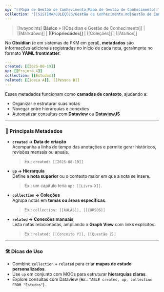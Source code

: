 ```yaml
---
up: "[[Mapa de Gestão de Conhecimento|Mapa de Gestão de Conhecimento]]"
collection: "[[SISTEMA/COLEÇÕES/Gestão de Conhecimento.md|Gestão de Conhecimento]]"
---
```


> [!waypoints] **Básico** » [[Obsidian e Gestão de Conhecimento]] | [[Markdown]] | **[[Propriedades]]** | [[Coleções]] | [[Atalhos]]

No **Obsidian** (e em sistemas de PKM em geral), **metadados** são informações adicionais registradas no início de cada nota, geralmente no formato **YAML frontmatter**:

```yaml
---
created: [[2025-08-19]]
up: [[Projeto X]]
collection: [[Estudos]]
related: [[Ideia A]], [[Pessoa B]]
---
````

Esses metadados funcionam como **camadas de contexto**, ajudando a:
- Organizar e estruturar suas notas
- Navegar entre hierarquias e conexões
- Automatizar consultas com **Dataview** ou **DataviewJS**
---

### 🔑 Principais Metadados

- **`created` → Data de criação**  
    Acompanha a linha do tempo das anotações e permite gerar históricos, revisões mensais ou anuais.
    > Ex.: `created: [[2025-08-19]]`
- **`up` → Hierarquia**  
    Define a **nota superior** ou o contexto maior em que a nota se insere.
    > Ex.: um capítulo teria `up: [[Livro X]]`.
- **`collection` → Coleções**  
    Agrupa notas em **temas ou áreas específicas**.
    > Ex.: `collection: [[AULAS]], [[CURSOS]]`
- **`related` → Conexões manuais**  
    Lista notas relacionadas, ampliando o **Graph View** com links explícitos.
    > Ex.: `related: [[Conceito Y]], [[Questão Z]]`

---

### 🛠️ Dicas de Uso

- Combine `collection` + `related` para criar **mapas de estudo personalizados**.
- Use `up` em conjunto com MOCs para estruturar **hierarquias claras**.
- Explore consultas com Dataview (ex.: `TABLE created, up, collection FROM "Estudos"`).
